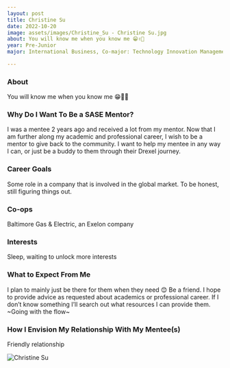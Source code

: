 ```yaml
---
layout: post
title: Christine Su 
date: 2022-10-20
image: assets/images/Christine_Su - Christine Su.jpg
about: You will know me when you know me 😁✌🏻
year: Pre-Junior
major: International Business, Co-major: Technology Innovation Management

---
```


### About

You will know me when you know me 😁✌🏻

### Why Do I Want To Be a SASE Mentor?

I was a mentee 2 years ago and received a lot from my mentor. Now that I am further along my academic and professional career, I wish to be a mentor to give back to the community. I want to help my mentee in any way I can, or just be a buddy to them through their Drexel journey.

### Career Goals

Some role in a company that is involved in the global market. To be honest, still figuring things out.

### Co-ops

Baltimore Gas & Electric, an Exelon company

### Interests

Sleep, waiting to unlock more interests

### What to Expect From Me

I plan to mainly just be there for them when they need 😊 Be a friend. I hope to provide advice as requested about academics or professional career. If I don’t know something I’ll search out what resources I can provide them. ~Going with the flow~

### How I Envision My Relationship With My Mentee(s) 

Friendly relationship

<div class="text-center my-5">
    <img src="https://sase-drexel.github.io/mentorship-2021/assets/images/Christine_Su.jpg" alt="Christine Su" class="rounded post-img" />
</div>
